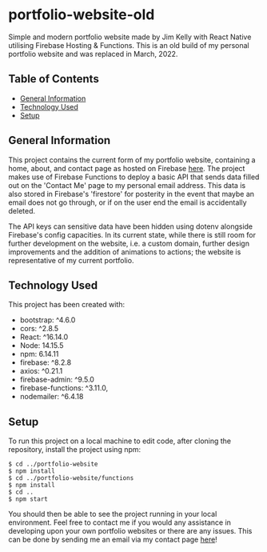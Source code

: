 # portfolio-website-old
Simple and modern portfolio website made by Jim Kelly with React Native utilising Firebase Hosting & Functions. This is an old build of my personal portfolio website and was replaced in March, 2022.

## Table of Contents
* 	[General Information](#general-information)
*  [Technology Used](#technology-used)
* 	[Setup](#setup)

## General Information
This project contains the current form of my portfolio website, containing a home, about, and contact page as hosted on Firebase [here](https://portfolio-website-76885.web.app). The project makes use of Firebase Functions to deploy a basic API that sends data filled out on the 'Contact Me' page to my personal email address. This data is also stored in Firebase's 'firestore' for posterity in the event that maybe an email does not go through, or if on the user end the email is accidentally deleted.

The API keys can sensitive data have been hidden using dotenv alongside Firebase's config capacities. In its current state, while there is still room for further development on the website, i.e. a custom domain, further design improvements and the addition of animations to actions; the website is representative of my current portfolio.

## Technology Used
This project has been created with:

* bootstrap: ^4.6.0
* cors: ^2.8.5
* React: ^16.14.0
* Node: 14.15.5
* npm: 6.14.11
* firebase: ^8.2.8
* axios: ^0.21.1
* firebase-admin: ^9.5.0
* firebase-functions: ^3.11.0,
* nodemailer: ^6.4.18

## Setup
To run this project on a local machine to edit code, after cloning the repository, install the project using npm:

```
$ cd ../portfolio-website
$ npm install
$ cd ../portfolio-website/functions
$ npm install
$ cd ..
$ npm start
```

You should then be able to see the project running in your local environment. Feel free to contact me if you would any assistance in developing upon your own portfolio websites or there are any issues. This can be done by sending me an email via my contact page [here](https://portfolio-website-76885.web.app/contact)!

